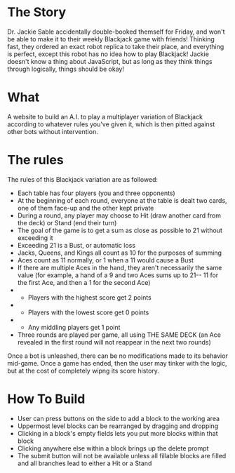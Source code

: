 # The Story
Dr. Jackie Sable accidentally double-booked themself for Friday, and won't be able to make it to their weekly Blackjack game with friends! Thinking fast, they ordered an exact robot replica to take their place, and everything is perfect, except this robot has no idea how to play Blackjack! Jackie doesn't know a thing about JavaScript, but as long as they think things through logically, things should be okay!

# What
A website to build an A.I. to play a multiplayer variation of Blackjack according to whatever rules you've given it, which is then pitted against other bots without intervention.

# The rules
The rules of this Blackjack variation are as followed:
* Each table has four players (you and three opponents)
* At the beginning of each round, everyone at the table is dealt two cards, one of them face-up and the other kept private
* During a round, any player may choose to Hit (draw another card from the deck) or Stand (end their turn)
* The goal of the game is to get a sum as close as possible to 21 without exceeding it
* Exceeding 21 is a Bust, or automatic loss
* Jacks, Queens, and Kings all count as 10 for the purposes of summing
* Aces count as 11 normally, or 1 when a 11 would cause a Bust
* If there are multiple Aces in the hand, they aren't necessarily the same value (for example, a hand of a 9 and two Aces sums up to 21-- 11 for the first Ace, and then a 1 for the second Ace)
* * Players with the highest score get 2 points
* * Players with the lowest score get 0 points
* * Any middling players get 1 point
* Three rounds are played per game, all using THE SAME DECK (an Ace revealed in the first round will not reappear in the next two rounds)

Once a bot is unleashed, there can be no modifications made to its behavior mid-game. Once a game has ended, then the user may tinker with the logic, but at the cost of completely wipng its score history.

# How To Build
- User can press buttons on the side to add a block to the working area
- Uppermost level blocks can be rearranged by dragging and dropping
- Clicking in a block's empty fields lets you put more blocks within that block
- Clicking anywhere else within a block brings up the delete prompt
- The submit button will not be available unless all fillable blocks are filled and all branches lead to either a Hit or a Stand